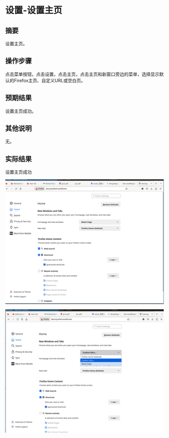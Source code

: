 # 设置-设置主页

## 摘要

设置主页。

## 操作步骤

点击菜单按钮，点击设置，点击主页，点击主页和新窗口旁边的菜单，选择显示默认的Firefox主页、自定义URL或空白页。

## 预期结果

设置主页成功。

## 其他说明

无。

## 实际结果

设置主页成功

![alt text](image-55.png)


![alt text](image-57.png)